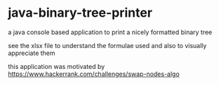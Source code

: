 # java-binary-tree-printer
a java console based application to print a nicely formatted binary tree

see the xlsx file to understand the formulae used and also to visually appreciate them

this application was motivated by https://www.hackerrank.com/challenges/swap-nodes-algo
